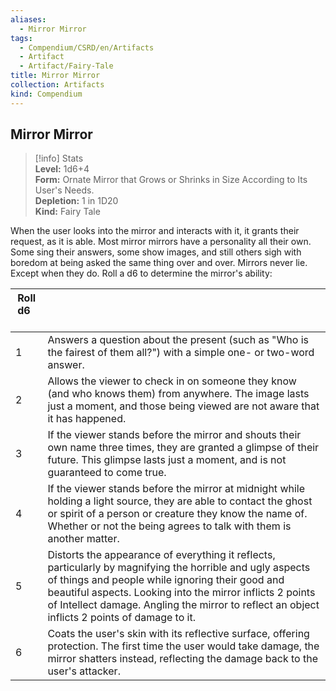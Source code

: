 ```yaml
---
aliases:
  - Mirror Mirror
tags:
  - Compendium/CSRD/en/Artifacts
  - Artifact
  - Artifact/Fairy-Tale
title: Mirror Mirror
collection: Artifacts
kind: Compendium
---
```

## Mirror Mirror  
>[!info] Stats  
> **Level:** 1d6+4  
> **Form:** Ornate Mirror that Grows or Shrinks in Size According to Its User's Needs.  
> **Depletion:** 1 in 1D20  
> **Kind:** Fairy Tale
  
When the user looks into the mirror and interacts with it, it grants their request, as it is able. Most mirror mirrors have a personality all their own. Some sing their answers, some show images, and still others sigh with boredom at being asked the same thing over and over. Mirrors never lie. Except when they do. Roll a d6 to determine the mirror's ability:  

|  Roll d6 &nbsp; &nbsp; |   |  
| ------------- | :----------- |  
| 1 | Answers a question about the present (such as "Who is the fairest of them all?") with a simple one- or two-word answer. |  
| 2 | Allows the viewer to check in on someone they know (and who knows them) from anywhere. The image lasts just a moment, and those being viewed are not aware that it has happened. |  
| 3 | If the viewer stands before the mirror and shouts their own name three times, they are granted a glimpse of their future. This glimpse lasts just a moment, and is not guaranteed to come true. |  
| 4 | If the viewer stands before the mirror at midnight while holding a light source, they are able to contact the ghost or spirit of a person or creature they know the name of. Whether or not the being agrees to talk with them is another matter. |  
| 5 | Distorts the appearance of everything it reflects, particularly by magnifying the horrible and ugly aspects of things and people while ignoring their good and beautiful aspects. Looking into the mirror inflicts 2 points of Intellect damage. Angling the mirror to reflect an object inflicts 2 points of damage to it. |  
| 6 | Coats the user's skin with its reflective surface, offering protection. The first time the user would take damage, the mirror shatters instead, reflecting the damage back to the user's attacker. |